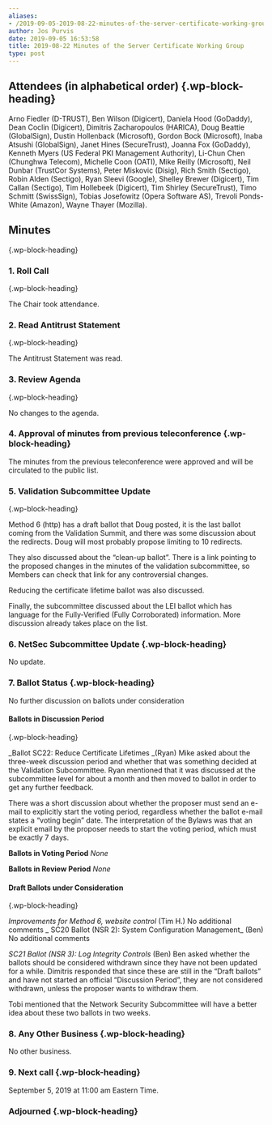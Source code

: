 ```yaml
---
aliases:
- /2019-09-05-2019-08-22-minutes-of-the-server-certificate-working-group/
author: Jos Purvis
date: 2019-09-05 16:53:58
title: 2019-08-22 Minutes of the Server Certificate Working Group
type: post
---
```


## Attendees (in alphabetical order) {.wp-block-heading}

Arno Fiedler (D-TRUST), Ben Wilson (Digicert), Daniela Hood (GoDaddy), Dean Coclin (Digicert), Dimitris Zacharopoulos (HARICA), Doug Beattie (GlobalSign), Dustin Hollenback (Microsoft), Gordon Bock (Microsoft), Inaba Atsushi (GlobalSign), Janet Hines (SecureTrust), Joanna Fox (GoDaddy), Kenneth Myers (US Federal PKI Management Authority), Li-Chun Chen (Chunghwa Telecom), Michelle Coon (OATI), Mike Reilly (Microsoft), Neil Dunbar (TrustCor Systems), Peter Miskovic (Disig), Rich Smith (Sectigo), Robin Alden (Sectigo), Ryan Sleevi (Google), Shelley Brewer (Digicert), Tim Callan (Sectigo), Tim Hollebeek (Digicert), Tim Shirley (SecureTrust), Timo Schmitt (SwissSign), Tobias Josefowitz (Opera Software AS), Trevoli Ponds-White (Amazon), Wayne Thayer (Mozilla).

## Minutes

{.wp-block-heading}

### 1. Roll Call

{.wp-block-heading}

The Chair took attendance.

### 2. Read Antitrust Statement

{.wp-block-heading}

The Antitrust Statement was read.

### 3. Review Agenda

{.wp-block-heading}

No changes to the agenda.

### 4. Approval of minutes from previous teleconference {.wp-block-heading}

The minutes from the previous teleconference were approved and will be circulated to the public list.

### 5. Validation Subcommittee Update

{.wp-block-heading}

Method 6 (http) has a draft ballot that Doug posted, it is the last ballot coming from the Validation Summit, and there was some discussion about the redirects. Doug will most probably propose limiting to 10 redirects.

They also discussed about the “clean-up ballot”. There is a link pointing to the proposed changes in the minutes of the validation subcommittee, so Members can check that link for any controversial changes.

Reducing the certificate lifetime ballot was also discussed.

Finally, the subcommittee discussed about the LEI ballot which has language for the Fully-Verified (Fully Corroborated) information. More discussion already takes place on the list.

### 6. NetSec Subcommittee Update {.wp-block-heading}

No update.

### 7. Ballot Status {.wp-block-heading}

No further discussion on ballots under consideration

#### Ballots in Discussion Period

{.wp-block-heading}

\_Ballot SC22: Reduce Certificate Lifetimes \_(Ryan)
Mike asked about the three-week discussion period and whether that was something decided at the Validation Subcommittee. Ryan mentioned that it was discussed at the subcommittee level for about a month and then moved to ballot in order to get any further feedback.

There was a short discussion about whether the proposer must send an e-mail to explicitly start the voting period, regardless whether the ballot e-mail states a “voting begin” date. The interpretation of the Bylaws was that an explicit email by the proposer needs to start the voting period, which must be exactly 7 days.

**Ballots in Voting Period**
_None_

**Ballots in Review Period**
_None_

#### Draft Ballots under Consideration

{.wp-block-heading}

_Improvements for Method 6, website control_ (Tim H.)
No additional comments
\_
SC20 Ballot (NSR 2): System Configuration Management\_ (Ben)
No additional comments

_SC21 Ballot (NSR 3): Log Integrity Controls_ (Ben)
Ben asked whether the ballots should be considered withdrawn since they have not been updated for a while. Dimitris responded that since these are still in the “Draft ballots” and have not started an official “Discussion Period”, they are not considered withdrawn, unless the proposer wants to withdraw them.

Tobi mentioned that the Network Security Subcommittee will have a better idea about these two ballots in two weeks.

### 8. Any Other Business {.wp-block-heading}

No other business.

### 9. Next call {.wp-block-heading}

September 5, 2019 at 11:00 am Eastern Time.

### Adjourned {.wp-block-heading}
